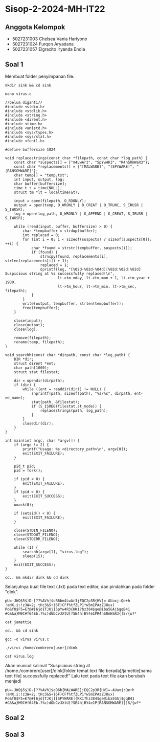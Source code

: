 # Sisop-2-2024-MH-IT22
## Anggota Kelompok
- 5027231003  Chelsea Vania Hariyono
- 5027231024  Furqon Aryadana
- 5027231057  Elgracito Iryanda Endia


## Soal 1
Membuat folder penyimpanan file.
```shell
mkdir sink && cd sink
```
```shell
nano virus.c
```
```shell
//belum diganti//
#include <stdio.h>
#include <stdlib.h>
#include <string.h>
#include <dirent.h>
#include <time.h>
#include <unistd.h>
#include <sys/types.h>
#include <sys/stat.h>
#include <fcntl.h>

#define buffersize 1024

void replacestrings(const char *filepath, const char *log_path) {
    const char *suspects[] = {"m4LwAr3", "5pYw4R3", "R4nS0mWaR3"};
    const char *replacements[] = {"[MALWARE]", "[SPYWARE]", "[RANSOMWARE]"};
    char temp[] = "temp.txt";
    int input, output, log;
    char buffer[buffersize];
    time_t t = time(NULL);
    struct tm *lt = localtime(&t);

    input = open(filepath, O_RDONLY);
    output = open(temp, O_WRONLY | O_CREAT | O_TRUNC, S_IRUSR | S_IWUSR);
    log = open(log_path, O_WRONLY | O_APPEND | O_CREAT, S_IRUSR | S_IWUSR);

    while (read(input, buffer, buffersize) > 0) {
        char *tempbuffer = strdup(buffer);
        int replaced = 0;
        for (int i = 0; i < sizeof(suspects) / sizeof(suspects[0]); ++i) {
            char *found = strstr(tempbuffer, suspects[i]);
            if (found) {
                strncpy(found, replacements[i], strlen(replacements[i]) + 1);
                replaced = 1;
                dprintf(log, "[%02d-%02d-%04d][%02d:%02d:%02d] Suspicious string at %s successfully replaced!\n",
                        lt->tm_mday, lt->tm_mon + 1, lt->tm_year + 1900,
                        lt->tm_hour, lt->tm_min, lt->tm_sec, filepath);
            }
        }
        write(output, tempbuffer, strlen(tempbuffer));
        free(tempbuffer);
    }

    close(input);
    close(output);
    close(log);

    remove(filepath);
    rename(temp, filepath);
}

void searchh(const char *dirpath, const char *log_path) {
    DIR *dir;
    struct dirent *ent;
    char path[1000];
    struct stat filestat;

    dir = opendir(dirpath);
    if (dir) {
        while ((ent = readdir(dir)) != NULL) {
            snprintf(path, sizeof(path), "%s/%s", dirpath, ent->d_name);
            stat(path, &filestat);
            if (S_ISREG(filestat.st_mode)) {
                replacestrings(path, log_path);
            }
        }
        closedir(dir);
    }
}

int main(int argc, char *argv[]) {
    if (argc != 2) {
        printf("Usage: %s <directory_path>\n", argv[0]);
        exit(EXIT_FAILURE);
    }

    pid_t pid;
    pid = fork();

    if (pid < 0) {
        exit(EXIT_FAILURE);
    }
    if (pid > 0) {
        exit(EXIT_SUCCESS);
    }
    umask(0);

    if (setsid() < 0) {
        exit(EXIT_FAILURE);
    }

    close(STDIN_FILENO);
    close(STDOUT_FILENO);
    close(STDERR_FILENO);

    while (1) {
        searchh(argv[1], "virus.log");
        sleep(15);
    }
    exit(EXIT_SUCCESS);
}
```
```shell
cd.. && mkdir dink && cd dink
```
Selanjutnya buat file text (.txt) pada text editor, dan pindahkan pada folder "dink".
```shell
pU=-JWQ$5$)D-[??%AVh]$cB6bm4LwAr3jEQC2p3R{HV]=-AUaxj:Qe+h
!aNX,i:!z3W=2;.tHc3&S+}6F)CFf%tfZLP1*w5m1PAzZJUux(
Pd&f8$F5=E?@#[6jd{TJKj]5pYw4R3{KK1?hz384$ge@iba5GAj$gqB41
#C&&a}M9C#f64Eb.?%c)dGbCvJXtU[?SE4h]BY4e1PR4nS0mWaR3{]S/{w?*
```
```shell
cat jamettie
```
```shell
cd.. && cd sink
```
```shell
gcc -o virus virus.c
```
```shell
./virus /home/combrero[user]/dink
```
```shell
cat virus.log
```
Akan muncul kalimat "Suspicious string at /home./combrero[user]/dink[folder temat text file berada]/jamettie[nama text file] successfully replaced!" 
Lalu text pada text file akan berubah menjadi
```shell
pU=-JWQ$5$)D-[??%AVh]$cB6b[MALWARE]jEQC2p3R{HV]=-AUaxj:Qe+h
!aNX,i:!z3W=2;.tHc3&S+}6F)CFf%tfZLP1*w5m1PAzZJUux(
Pd&f8$F5=E?@#[6jd{TJKj][SPYWARE]{KK1?hz384$ge@iba5GAj$gqB41
#C&&a}M9C#f64Eb.?%c)dGbCvJXtU[?SE4h]BY4e1P[RANSOMWARE]{]S/{w?*
```
## Soal 2


## Soal 3
